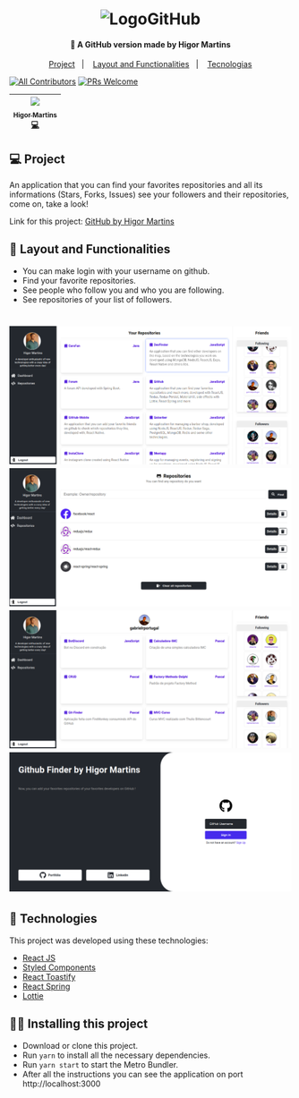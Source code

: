 <h1 align="center">
    <img alt="LogoGitHub" title="#Vitrine Americanas" src="src/assets/icons/logo/logoLaranja.png" width="200px" />
</h1>

<h4 align="center">
  🚀 A GitHub version made by Higor Martins
</h4>

<p align="center">
  <a href="#-project">Project</a>&nbsp;&nbsp;&nbsp;|&nbsp;&nbsp;&nbsp;
  <a href="#-layout-and-functionalities">Layout and Functionalities</a>&nbsp;&nbsp;&nbsp;|&nbsp;&nbsp;&nbsp;
  <a href="#-technologies">Tecnologias</a>
</p>

[![All Contributors](https://img.shields.io/badge/All_contributors-1-green.svg?style=flat-square)](./CONTRIBUTORS.md)
[![PRs Welcome](https://img.shields.io/badge/PRs-Welcome-brightgreen.svg?style=flat-square)](http://makeapullrequest.com)

| [<img src="https://avatars3.githubusercontent.com/u/44821959?s=460&u=3d09f94c26b0fd9b9ed57670c62db54fa3ae0a83&v=4" width="100px;"/><br /><sub><b>Higor Martins</b></sub>](https://www.linkedin.com/in/higormartinsdasilva/)<br /> [💻](https://github.com/MegaHack-Shawee/Mobile "Full Stack Developer") |
| :---: |

## 💻 Project

An application that you can find your favorites repositories and all its informations (Stars, Forks, Issues) see your followers and their repositories, come on, take a look!

Link for this project: 
[GitHub by Higor Martins](https://higorhms-github.netlify.app/)

## 🔖 Layout and Functionalities

- You can make login with your username on github.
- Find your favorite repositories.
- See people who follow you and who you are following.
- See repositories of your list of followers.

<h1 align="center" >
  <img src="/assets/githubDashboard.png" width="600"/>
  <img src="/assets/githubRepoFinder.png" width="600"/>
  <img src="/assets/githubFriendsRepo.png" width="600"/>
  <img src="/assets/githubLogin.png" width="600"/>
</h1>

## 🚀 Technologies

This project was developed using these technologies:

- [React JS](https://reactjs.org/docs/context.html)
- [Styled Components](https://styled-components.com/)
- [React Toastify](https://www.npmjs.com/package/react-toastify)
- [React Spring](https://www.react-spring.io/)
- [Lottie](https://lottiefiles.com/)

## 🏃‍♂️ Installing this project

- Download or clone this project.
- Run `yarn` to install all the necessary dependencies.
- Run `yarn start` to start the Metro Bundler.
- After all the instructions you can see the application on port http://localhost:3000
